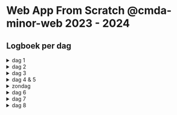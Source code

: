 # Web App From Scratch @cmda-minor-web 2023 - 2024

## Logboek per dag

<details>
  <summary>dag 1</summary>
  
  ## Wat heb ik gedaan?
Eerste dag hebben we ons vooral bezig gehouden met alles opzetten. Ik had nog nooit eerder met git gewerkt, dus het was interessant om over te leren. Uiteindelijk werkte het niet echt bij mij, dus werk ik vanuit Github Desktop.

Ik heb alvast wat schetsen gemaakt voor de persoonlijke pagina.

![schetsen](/docs/screenshots/figmaSchets1.png)
</details>

<details>
  <summary>dag 2</summary>
  
  ## Wat heb ik gedaan?
We hebben iets meer geleerd over wat we precies gaan doen dit blok. Verder zijn we verder gegaan met onze opdracht. Ik ben verder gegaan met de schetsen voor mijn persoonlijke pagina. 

![schetsen](/docs/screenshots/figmaSchetsen.png)

We hebben ook geleerd over json files en hoe je die in javascript kunt opvragen en de data erin kunt gebruiken.
</details>

<details>
  <summary>dag 3</summary>
  
  ## Wat heb ik gedaan?
Vandaag ben ik echt begonnen met coderen. Ik wilde graag mijn opzet zo snel mogelijk afhebben. Ik ben uiteindelijk niet mijn schets gaan namaken. Ik ging wel van mijn laatste idee uit, maar ben gewoon dingen gaan proberen. Ik wilde mobile first ontwerpen, dus ben met een klein scherm begonnen. Ik had al een tijdje niet gecodeerd, dus ik merkte dat ik veel opnieuw moest opzoeken en vast kwam te zitten op fouten waar je jezelf echt voor op de kop slaat. Hieronder een voorbeeld hiervan. Ik had een verkeerde selector gebruikt, waardoor mijn before en after niet te zien waren. 

![verkeerdeSelector](/docs/screenshots/tweede_before_werkte_niet,_verkeerde_selector.png)

![afterEnBefore](/docs/screenshots/tweede_before_img.png)

We hebben ook geleerd over json files en hoe je die in javascript kunt opvragen en de data erin kunt gebruiken. We hebben een eigen json file opgezet met tijdelijke informatie die we later nog moeten aanpassen zodat ze allemaal hetzelfde zijn.
</details>

<details>
  <summary>dag 4 & 5</summary>
  
  ## Wat heb ik gedaan?
Ziek zijn. Ik heb deze dagen helaas niks kunnen doen aan school.
</details>

<details>
  <summary>zondag</summary>
  
  ## Wat heb ik gedaan?
Ik kon zaterdag ook nog niet aan school, maar zondag voelde ik mij al een stukje beter, dus heb ik toch wat progressie kunnen maken. Ik wist dat ik mijn werk wilde laten zien in een carousel. Ik heb nog nooit een carousel gemaakt en wil graag weten hoe dit moet. Ik ben vanuit een filmpje gaan werken. Ik kwam echter vast te zitten op een plek in het filmpje waar er radio buttons gebruikt zouden worden om te laten zien bij welke slide je bent. Bij mij wilde ze niet rond worden en ik kon ze met geen enkele manier verplaatsen. Ze stonden linksonder aan het scherm vastgeplakt en ik had alles geprobeerd, maar het werkte gewoon niet. Ik ben er nooit achter gekomen waarom niet.

video: https://www.youtube.com/watch?v=0wvrlOyGlq0&t=1s

![radioButtonHell](/docs/screenshots/carousel_volgens_filmpje_radio_buttons_niet_zichtbaar.png)

![radioButtonHell](/docs/screenshots/radio_buttons_werken_niet_mee_qua_plaatsing.png)

</details>

<details>
  <summary>dag 6</summary>
  
  ## Wat heb ik gedaan?
Ik heb besproken met mijn team wat ik had gedaan in het weekend en verteld over hoe moeilijk ik het vond om de carousel werkende te krijgen. Stephan heeft me aangeraden om de carousel te maken met ul en listitems. Achteraf had dit niet echt uitgemaakt, maar dat is nu wel hoe ik hem ben gaan maken.

![radioButtonHell](/docs/screenshots/probeer_carousel_te_maken_ul.png)

Ik had besloten dat ik een blob wilde hebben achter mijn foto. Dit lukte maar niet en ik kwam er maar niet achter waarom. Alles leek te kloppen qua code. Zelfs Stef en Stephan begrepen het niet. Toen bleek dat je geen after en before kunt geven aan een img... dit vergeet ik dus ook nooit meer.

![afterEnBeforeProblemen](/docs/screenshots/after_en_before_werken_niet.png)

![imgIsUnderpowered](/docs/screenshots/blijkbaar_after_en_before_niet_op_img.png)

Daarna wilde ik met javascript mijn before en after animeren, maar je kan helemaal geen before en after selecteren met javascript. Ik heb veel mooie domme foutjes gemaakt. :)

![afterEnBeforeProblemen](/docs/screenshots/hover_met_js_kan_niet_want_before_en_after_kunnen_niet_geselecteerd_worden.png)
</details>

<details>
  <summary>dag 7</summary>
  
  ## Wat heb ik gedaan?
Ik wist niet zo goed wat ik wilde met mijn carousel. Ik wilde graag dat hij uit zichzelf op een autoplay oneindig zou loopen. En dat als je eroverheen hovert je dan iets van informatie ziet ofziets. Ik heb veel gekloot met de carousel en veranderde steeds meer van idee. Ik heb uiteindelijk besloten om het des noods simpel te houden. Ik heb meerdere pogingen gedaan om verschillende dingen te proberen en vaak genoeg gestopt om toch weer iets anders te gaan doen.

Hieronder een poging die ik nooit heb afgemaakt. Ik wilde de loop voor elkaar krijgen door de order van de list te veranderen wanneer de scroll met overflow-x aan het einde was aan te passen. Ik wist heel vaak niet wat ik aan het doen was en was gewoon aan het proberen.

![afterEnBeforeProblemen](/docs/screenshots/poging_tot_carousel_nooit_afgemaakt.png)

Uiteindelijk heb ik de scroll weggehaald en heb ik de ul een animatie gegeven zodat hij oneindig blijft 'draaien'. Ik heb hier wel mee gecheat, want de enige manier waarom ik dit er mooi uit kon laten zien was door de 1e afbeelding nog een keer te plaatsen als laatste afbeelding en de animatie zodanig te timen dat hij precies opnieuw begint, wanneer de laatste afbeelding uit beeld is. Ik wilde kijken of ik die animatie langzamer kon laten draaien wanneer je hovert over de afbeeldingen of de ul. Dit is me helaas niet gelukt.

![kalmAan](/docs/screenshots/poging_langzaam_maken_carousel_js.png)

Daarna wilde ik nog proberen om de carousel te stoppen wanneer je eroverheen hovert en weer door te laten gaan wanneer je je muis weghaald. Ik deed zo ontiegelijk moeilijk en kwam erachter dat dit super makkelijk te doen was met het pauzeren van de animatie tijdens het hoveren.

![stopEnDoor](/docs/screenshots/poging_tot_stoppen_carousel_en_weer_doorgaan.png)

Verder heb ik een klein begin gemaakt om de website responsive te maken.

</details>

<details>
  <summary>dag 8</summary>
  
  ## Wat heb ik gedaan?
Vandaag heb ik mijn website responsive gemaakt. Dit heb ik gedaan door de grid aan te passen.

![Responsive](/docs/screenshots/responsiveMobile.png)

![Responsive](/docs/screenshots/responsiveGroot.png)

Ik heb ook een API toegevoegd. Ik wilde een spotify API doen, maar ik ben nog helemaal niet echt bekend hiermee en ik kwam er niet uit. Ook niet met de hulp van Stef of Stephan. Ik heb nog gekeken naar de google maps API, maar had daar een credit card voor nodig, die ik niet heb. Uiteindelijk ben ik maar opzoek gegaan naar iets simpels en kwam uiteindelijk uit op een random katten generator. 

![API](/docs/screenshots/API.png)

Ik had nog een poging gedaan tot het scrollbaar maken van de carousel door te scrollen en hiermee de animatie te laten bewegen, maar dat lukte niet. Ik ging uit van deze bron: https://css-tricks.com/books/greatest-css-tricks/scroll-animation/
Ik denk dat het niet werkte, omdat ik al aan het einde van mijn page was als ik naar de carousel ging en de animatie zou op basis van hoe ver je bent op de page moeten scrollen. Verder snapte ik het ook niet echt helemaal.

Ik wilde ook nog kijken naar toegankelijkheid.
Ik heb al mijn animaties met 'preffered reduced motion: no preference' aangezet, zodat ze alleen aanstaan wanneer erg een preference is gegeven. Ook heb ik het selecteren van de elementen tijdens het tabben duidelijker gemaakt met cosmetischer veranderingen. Na de weekly nerd ben ik wel gemotiveerd om dit in de toekomst nog veel beter aan te pakken, want wat ik nu heb is echt mega basic in vergelijking met hoe je dit echt goed kan implementeren.
</details>

<!-- Add a link to your live demo in Github Pages 🌐-->

<!-- ☝️ replace this description with a description of your own work -->

<!-- replace the code in the /docs folder with your own, so you can showcase your work with GitHub Pages 🌍 -->

<!-- Add a nice poster image here at the end of the week, showing off your shiny frontend 📸 -->

<!-- Maybe a table of contents here? 📚 -->

<!-- How about a section that describes how to install this project? 🤓 -->

<!-- ...but how does one use this project? What are its features 🤔 -->

<!-- What external data source is featured in your project and what are its properties 🌠 -->

<!-- Maybe a checklist of done stuff and stuff still on your wishlist? ✅ -->

<!-- How about a license here? 📜 (or is it a licence?) 🤷 -->
